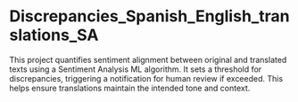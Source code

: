 # Discrepancies_Spanish_English_translations_SA
This project quantifies sentiment alignment between original and translated texts using a Sentiment Analysis ML algorithm. It sets a threshold for discrepancies, triggering a notification for human review if exceeded. This helps ensure translations maintain the intended tone and context.
